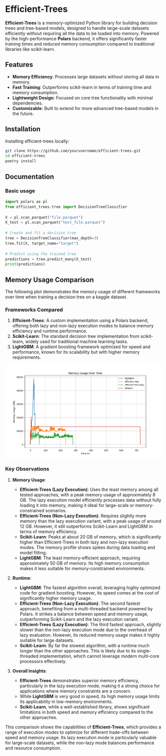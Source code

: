# Efficient-Trees

**Efficient-Trees** is a memory-optimized Python library for building decision trees and tree-based models, designed to handle large-scale datasets efficiently without requiring all the data to be loaded into memory. Powered by the high-performance **Polars** backend, it offers significantly faster training times and reduced memory consumption compared to traditional libraries like scikit-learn.

## Features

- **Memory Efficiency**: Processes large datasets without storing all data in memory.
- **Fast Training**: Outperforms scikit-learn in terms of training time and memory consumption.
- **Lightweight Design**: Focused on core tree functionality with minimal dependencies.
- **Customizable**: Built to extend for more advanced tree-based models in the future.

## Installation

Installing efficient-trees locally:

```bash
git clone https://github.com/yourusername/efficient-trees.git
cd efficient-trees
poetry install
```

## Documentation

### Basic usage

```python
import polars as pl
from efficient_trees.tree import DecisionTreeClassifier

X = pl.scan_parquet("file.parquet")
X_test = pl.scan_parquet("test_file.parquet")

# Create and fit a decision tree
tree = DecisionTreeClassifier(max_depth=3)
tree.fit(X, target_name="target")

# Predict using the trained tree
predictions = tree.predict_many(X_test)
print(predictions)
```

## Memory Usage Comparison

The following plot demonstrates the memory usage of different frameworks over time when training a decision tree on a kaggle dataset. 

### Frameworks Compared

1. **Efficient-Trees**: A custom implementation using a Polars backend, offering both lazy and non-lazy execution modes to balance memory efficiency and runtime performance.
2. **Scikit-Learn**: The standard decision tree implementation from scikit-learn, widely used for traditional machine learning tasks.
3. **LightGBM**: A gradient boosting framework optimized for speed and performance, known for its scalability but with higher memory requirements.

![Memory Usage Comparison](examples/images/memory_profiles.png)

### Key Observations

1. **Memory Usage**:
   - **Efficient-Trees (Lazy Execution)**: Uses the least memory among all tested approaches, with a peak memory usage of approximately 8 GB. The lazy execution model efficiently processes data without fully loading it into memory, making it ideal for large-scale or memory-constrained scenarios.
   - **Efficient-Trees (Non-Lazy Execution)**: Requires slightly more memory than the lazy execution variant, with a peak usage of around 12 GB. However, it still outperforms Scikit-Learn and LightGBM in terms of memory efficiency.
   - **Scikit-Learn**: Peaks at about 20 GB of memory, which is significantly higher than Efficient-Trees in both lazy and non-lazy execution modes. The memory profile shows spikes during data loading and model fitting.
   - **LightGBM**: The least memory-efficient approach, requiring approximately 50 GB of memory. Its high memory consumption makes it less suitable for memory-constrained environments.

2. **Runtime**:
   - **LightGBM**: The fastest algorithm overall, leveraging highly optimized code for gradient boosting. However, its speed comes at the cost of significantly higher memory usage.
   - **Efficient-Trees (Non-Lazy Execution)**: The second fastest approach, benefiting from a multi-threaded backend powered by Polars. It strikes a balance between speed and memory usage, outperforming Scikit-Learn and the lazy execution variant.
   - **Efficient-Trees (Lazy Execution)**: The third fastest approach, slightly slower than the non-lazy execution mode due to the overhead of lazy evaluation. However, its reduced memory usage makes it highly suitable for large datasets.
   - **Scikit-Learn**: By far the slowest algorithm, with a runtime much longer than the other approaches. This is likely due to its single-threaded implementation, which cannot leverage modern multi-core processors effectively.

3. **Overall Insights**:
   - **Efficient-Trees** demonstrates superior memory efficiency, particularly in the lazy execution mode, making it a strong choice for applications where memory constraints are a concern.
   - While **LightGBM** is very good in speed, its high memory usage limits its applicability in low-memory environments.
   - **Scikit-Learn**, while a well-established library, shows significant limitations in both speed and memory efficiency compared to the other approaches.

This comparison shows the capabilities of **Efficient-Trees**, which provides a range of execution modes to optimize for different trade-offs between speed and memory usage. Its lazy execution mode is particularly valuable for large-scale datasets, while the non-lazy mode balances performance and resource consumption.
